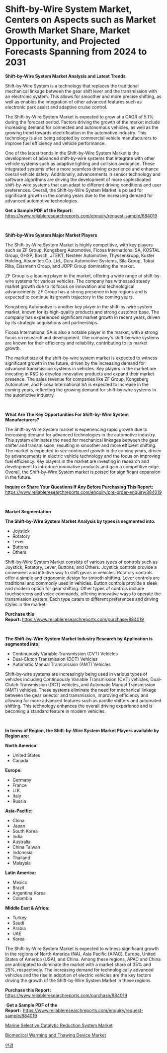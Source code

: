 <p><h1>Shift-by-Wire System Market, Centers on Aspects such as Market Growth Market Share, Market Opportunity, and Projected Forecasts Spanning from 2024 to 2031</h1></p><p><strong>Shift-by-Wire System Market Analysis and Latest Trends</strong></p>
<p><p>Shift-by-Wire System is a technology that replaces the traditional mechanical linkage between the gear shift lever and the transmission with an electronic system. This allows for smoother and more precise shifting, as well as enables the integration of other advanced features such as electronic park assist and adaptive cruise control.</p><p>The Shift-by-Wire System Market is expected to grow at a CAGR of 5.1% during the forecast period. Factors driving the growth of the market include increasing demand for connected and autonomous vehicles, as well as the growing trend towards electrification in the automotive industry. This technology is also being adopted by commercial vehicle manufacturers to improve fuel efficiency and vehicle performance.</p><p>One of the latest trends in the Shift-by-Wire System Market is the development of advanced shift-by-wire systems that integrate with other vehicle systems such as adaptive lighting and collision avoidance. These integrated systems offer a more seamless driving experience and enhance overall vehicle safety. Additionally, advancements in sensor technology and software algorithms are driving the development of more sophisticated shift-by-wire systems that can adapt to different driving conditions and user preferences. Overall, the Shift-by-Wire System Market is poised for significant growth in the coming years due to the increasing demand for advanced automotive technologies.</p></p>
<p><strong>Get a Sample PDF of the Report:&nbsp;</strong> <a href="https://www.reliableresearchreports.com/enquiry/request-sample/884019">https://www.reliableresearchreports.com/enquiry/request-sample/884019</a></p>
<p>&nbsp;</p>
<p><strong>Shift-by-Wire System Major Market Players</strong></p>
<p><p>The Shift-by-Wire System Market is highly competitive, with key players such as ZF Group, Kongsberg Automotive, Ficosa International SA, KOSTAL Group, GHSP, Bosch, JTEKT, Nexteer Automotive, Thyssenkrupp, Kuster Holding, Atsumitec Co. Ltd., Dura Automotive Systems, Sila Group, Tokai Rika, Eissmann Group, and JOPP Group dominating the market.</p><p>ZF Group is a leading player in the market, offering a wide range of shift-by-wire systems for various vehicles. The company has witnessed steady market growth due to its focus on innovation and technological advancements. ZF Group has a strong presence in key regions and is expected to continue its growth trajectory in the coming years.</p><p>Kongsberg Automotive is another key player in the shift-by-wire system market, known for its high-quality products and strong customer base. The company has experienced significant market growth in recent years, driven by its strategic acquisitions and partnerships.</p><p>Ficosa International SA is also a notable player in the market, with a strong focus on research and development. The company's shift-by-wire systems are known for their efficiency and reliability, contributing to its market growth.</p><p>The market size of the shift-by-wire system market is expected to witness significant growth in the future, driven by the increasing demand for advanced transmission systems in vehicles. Key players in the market are investing in R&D to develop innovative products and expand their market presence. The sales revenue for companies like ZF Group, Kongsberg Automotive, and Ficosa International SA is expected to increase in the coming years, reflecting the growing demand for shift-by-wire systems in the automotive industry.</p></p>
<p>&nbsp;</p>
<p><strong>What Are The Key Opportunities For Shift-by-Wire System Manufacturers?</strong></p>
<p><p>The Shift-by-Wire System market is experiencing rapid growth due to increasing demand for advanced technologies in the automotive industry. This system eliminates the need for mechanical linkages between the gear shifter and transmission, resulting in smoother and more efficient shifting. The market is expected to see continued growth in the coming years, driven by advancements in electric vehicle technology and the focus on improving fuel efficiency. Key players in the market are investing in research and development to introduce innovative products and gain a competitive edge. Overall, the Shift-by-Wire System market is poised for significant expansion in the future.</p></p>
<p><strong>Inquire or Share Your Questions If Any Before Purchasing This Report:</strong> <a href="https://www.reliableresearchreports.com/enquiry/pre-order-enquiry/884019">https://www.reliableresearchreports.com/enquiry/pre-order-enquiry/884019</a></p>
<p>&nbsp;</p>
<p><strong>Market Segmentation</strong></p>
<p><strong>The Shift-by-Wire System Market Analysis by types is segmented into:</strong></p>
<p><ul><li>Joystick</li><li>Rotatory</li><li>Lever</li><li>Buttons</li><li>Others</li></ul></p>
<p><p>Shift-by-Wire System Market consists of various types of controls such as Joystick, Rotatory, Lever, Buttons, and Others. Joystick controls provide a convenient and intuitive way to shift gears in vehicles. Rotatory controls offer a simple and ergonomic design for smooth shifting. Lever controls are traditional and commonly used in vehicles. Button controls provide a sleek and modern option for gear shifting. Other types of controls include touchscreens and voice commands, offering innovative ways to operate the transmission system. Each type caters to different preferences and driving styles in the market.</p></p>
<p><strong>Purchase this Report:&nbsp;</strong><a href="https://www.reliableresearchreports.com/purchase/884019">https://www.reliableresearchreports.com/purchase/884019</a></p>
<p>&nbsp;</p>
<p><strong>The Shift-by-Wire System Market Industry Research by Application is segmented into:</strong></p>
<p><ul><li>Continuously Variable Transmission (CVT) Vehicles</li><li>Dual-Clutch Transmission (DCT) Vehicles</li><li>Automatic Manual Transmission (AMT) Vehicles</li></ul></p>
<p><p>Shift-by-wire systems are increasingly being used in various types of vehicles including Continuously Variable Transmission (CVT) vehicles, Dual-Clutch Transmission (DCT) vehicles, and Automatic Manual Transmission (AMT) vehicles. These systems eliminate the need for mechanical linkage between the gear selector and transmission, improving efficiency and allowing for more advanced features such as paddle shifters and automated shifting. This technology enhances the overall driving experience and is becoming a standard feature in modern vehicles.</p></p>
<p>&nbsp;</p>
<p><strong>In terms of Region, the Shift-by-Wire System Market Players available by Region are:</strong></p>
<p>
    <p> <strong> North America: </strong>
        <ul>
            <li>United States</li>
            <li>Canada</li>
        </ul>
        </p> 
    <p> <strong> Europe: </strong>
        <ul>
            <li>Germany</li>
            <li>France</li>
            <li>U.K.</li>
            <li>Italy</li>
            <li>Russia</li>
        </ul>
        </p> 
    <p> <strong> Asia-Pacific: </strong>
        <ul>
            <li>China</li>
            <li>Japan</li>
            <li>South Korea</li>
            <li>India</li>
            <li>Australia</li>
            <li>China Taiwan</li>
            <li>Indonesia</li>
            <li>Thailand</li>
            <li>Malaysia</li>
        </ul>
        </p> 
    <p> <strong> Latin America: </strong>
        <ul>
            <li>Mexico</li>
            <li>Brazil</li>
            <li>Argentina Korea</li>
            <li>Colombia</li>
        </ul>
        </p> 
    <p> <strong> Middle East & Africa: </strong>
        <ul>
            <li>Turkey</li>
            <li>Saudi</li>
            <li>Arabia</li>
            <li>UAE</li>
            <li>Korea</li>
        </ul>
    </p>
    </p>
<p><p>The Shift-by-Wire System Market is expected to witness significant growth in the regions of North America (NA), Asia Pacific (APAC), Europe, United States of America (USA), and China. Among these regions, APAC and China are anticipated to dominate the market with a market share of 35% and 25%, respectively. The increasing demand for technologically advanced vehicles and the rise in adoption of electric vehicles are the key factors driving the growth of the Shift-by-Wire System Market in these regions.</p></p>
<p><strong>Purchase this Report: </strong><a href="https://www.reliableresearchreports.com/purchase/884019">https://www.reliableresearchreports.com/purchase/884019</a></p>
<p>&nbsp;<strong>Get a Sample PDF of the Report:&nbsp;&nbsp;</strong><a href="https://www.reliableresearchreports.com/enquiry/request-sample/884019">https://www.reliableresearchreports.com/enquiry/request-sample/884019</a></p>
<p><strong></strong></p>
<p><p><a href="https://view.publitas.com/reportprime-1/marine-selective-catalytic-reduction-system-market-challenges-opportunities-and-growth-drivers-and-major-market-players-forecasted-for-period-from-2023-2030/">Marine Selective Catalytic Reduction System Market</a></p><p><a href="https://view.publitas.com/reportprime-1/biomedical-warming-and-thawing-device-market-growth-market-trends-covid-19-impact-and-forecasts-for-period-from-2023-2030/">Biomedical Warming and Thawing Device Market</a></p><p><a href="https://medium.com/@elenrrera7685/%EC%95%88%EA%B2%BD-%EC%8B%9C%EC%9E%A5-%EC%84%B1%EA%B3%B5%EC%A0%81%EC%9D%B8-%EB%B9%84%EC%A6%88%EB%8B%88%EC%8A%A4-%EC%A0%84%EB%9E%B5%EC%9D%98-%ED%95%B5%EC%8B%AC-%EC%9A%94%EC%86%8C-2031%EB%85%84%EA%B9%8C%EC%A7%80%EC%9D%98-%EC%98%88%EC%B8%A1-d1f0d5798dc9">안경</a></p></p>